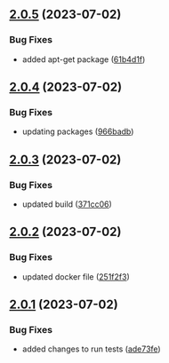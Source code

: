 ## [2.0.5](https://github.com/vishuhanda/nginx-app/compare/v2.0.4...v2.0.5) (2023-07-02)


### Bug Fixes

* added apt-get package ([61b4d1f](https://github.com/vishuhanda/nginx-app/commit/61b4d1fdbb9c614fdb19d15c7fc4d51438950eba))



## [2.0.4](https://github.com/vishuhanda/nginx-app/compare/v2.0.3...v2.0.4) (2023-07-02)


### Bug Fixes

* updating packages ([966badb](https://github.com/vishuhanda/nginx-app/commit/966badbcb5fa7e36173511af17f630bc97b4b53c))



## [2.0.3](https://github.com/vishuhanda/nginx-app/compare/v2.0.2...v2.0.3) (2023-07-02)


### Bug Fixes

* updated build ([371cc06](https://github.com/vishuhanda/nginx-app/commit/371cc067e5b4090fd2d5fdd547493745e2292788))



## [2.0.2](https://github.com/vishuhanda/nginx-app/compare/v2.0.1...v2.0.2) (2023-07-02)


### Bug Fixes

* updated docker file ([251f2f3](https://github.com/vishuhanda/nginx-app/commit/251f2f39353575157a5c0ca76be99adab8c27e69))



## [2.0.1](https://github.com/vishuhanda/nginx-app/compare/v2.0.0...v2.0.1) (2023-07-02)


### Bug Fixes

* added changes to run tests ([ade73fe](https://github.com/vishuhanda/nginx-app/commit/ade73fe1e8c529b294ac0c8a3b2e25c97969988d))




